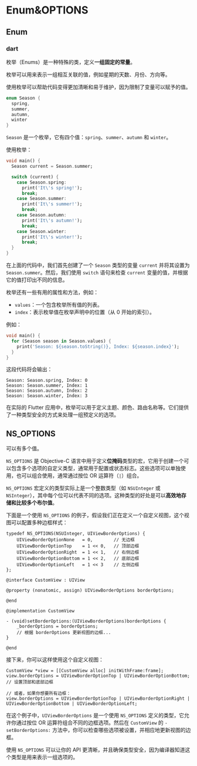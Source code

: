 # Enum&OPTIONS

## Enum

### dart

枚举（Enums）是一种特殊的类，定义**一组固定的常量**。

枚举可以用来表示一组相互关联的值，例如星期的天数、月份、方向等。

使用枚举可以帮助代码变得更加清晰和易于维护，因为限制了变量可以赋予的值。

```dart
enum Season {
  spring,
  summer,
  autumn,
  winter
}
```

`Season` 是一个枚举，它有四个值：`spring`、`summer`、`autumn` 和 `winter`。

使用枚举：

```dart
void main() {
  Season current = Season.summer;

  switch (current) {
    case Season.spring:
      print('It\'s spring!');
      break;
    case Season.summer:
      print('It\'s summer!');
      break;
    case Season.autumn:
      print('It\'s autumn!');
      break;
    case Season.winter:
      print('It\'s winter!');
      break;
  }
}
```

在上面的代码中，我们首先创建了一个 `Season` 类型的变量 `current` 并将其设置为 `Season.summer`。然后，我们使用 `switch` 语句来检查 `current` 变量的值，并根据它的值打印出不同的信息。

枚举还有一些有用的属性和方法，例如：

- `values`：一个包含枚举所有值的列表。
- `index`：表示枚举值在枚举声明中的位置（从 0 开始的索引）。

例如：

```dart
void main() {
  for (Season season in Season.values) {
    print('Season: ${season.toString()}, Index: ${season.index}');
  }
}
```

这段代码将会输出：

```
Season: Season.spring, Index: 0
Season: Season.summer, Index: 1
Season: Season.autumn, Index: 2
Season: Season.winter, Index: 3
```

在实际的 Flutter 应用中，枚举可以用于定义主题、颜色、路由名称等。它们提供了一种类型安全的方式来处理一组预定义的选项。

## NS_OPTIONS

可以有多个值。

`NS_OPTIONS` 是 Objective-C 语言中用于定义**位掩码**类型的宏，它用于创建一个可以包含多个选项的自定义类型，通常用于配置或状态标志。这些选项可以单独使用，也可以组合使用，通常通过按位 OR 运算符（`|`）组合。

`NS_OPTIONS` 宏定义的类型实际上是一个整数类型（如 `NSUInteger` 或 `NSInteger`），其中每个位可以代表不同的选项。这种类型的好处是可以**高效地存储和比较多个布尔值**。

下面是一个使用 `NS_OPTIONS` 的例子，假设我们正在定义一个自定义视图，这个视图可以配置多种边框样式：

```objc
typedef NS_OPTIONS(NSUInteger, UIViewBorderOptions) {
    UIViewBorderOptionNone   = 0,        // 无边框
    UIViewBorderOptionTop    = 1 << 0,   // 顶部边框
    UIViewBorderOptionRight  = 1 << 1,   // 右侧边框
    UIViewBorderOptionBottom = 1 << 2,   // 底部边框
    UIViewBorderOptionLeft   = 1 << 3    // 左侧边框
};

@interface CustomView : UIView

@property (nonatomic, assign) UIViewBorderOptions borderOptions;

@end

@implementation CustomView

- (void)setBorderOptions:(UIViewBorderOptions)borderOptions {
    _borderOptions = borderOptions;
    // 根据 borderOptions 更新视图的边框...
}

@end
```

接下来，你可以这样使用这个自定义视图：

```objc
CustomView *view = [[CustomView alloc] initWithFrame:frame];
view.borderOptions = UIViewBorderOptionTop | UIViewBorderOptionBottom; // 设置顶部和底部边框

// 或者，如果你想要所有边框：
view.borderOptions = UIViewBorderOptionTop | UIViewBorderOptionRight | UIViewBorderOptionBottom | UIViewBorderOptionLeft;
```

在这个例子中，`UIViewBorderOptions` 是一个使用 `NS_OPTIONS` 定义的类型，它允许你通过按位 OR 运算符组合不同的边框选项。然后在 `CustomView` 的 `-setBorderOptions:` 方法中，你可以检查哪些选项被设置，并相应地更新视图的边框。

使用 `NS_OPTIONS` 可以让你的 API 更清晰，并且确保类型安全，因为编译器知道这个类型是用来表示一组选项的。